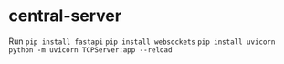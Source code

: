 # central-server

Run 
```pip install fastapi```
```pip install websockets```
```pip install uvicorn```
```python -m uvicorn TCPServer:app --reload```
